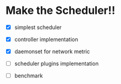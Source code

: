 # Make the Scheduler!!
- [x] simplest scheduler
- [x] controller implementation
- [x] daemonset for network metric
- [ ] scheduler plugins implementation
- [ ] benchmark

